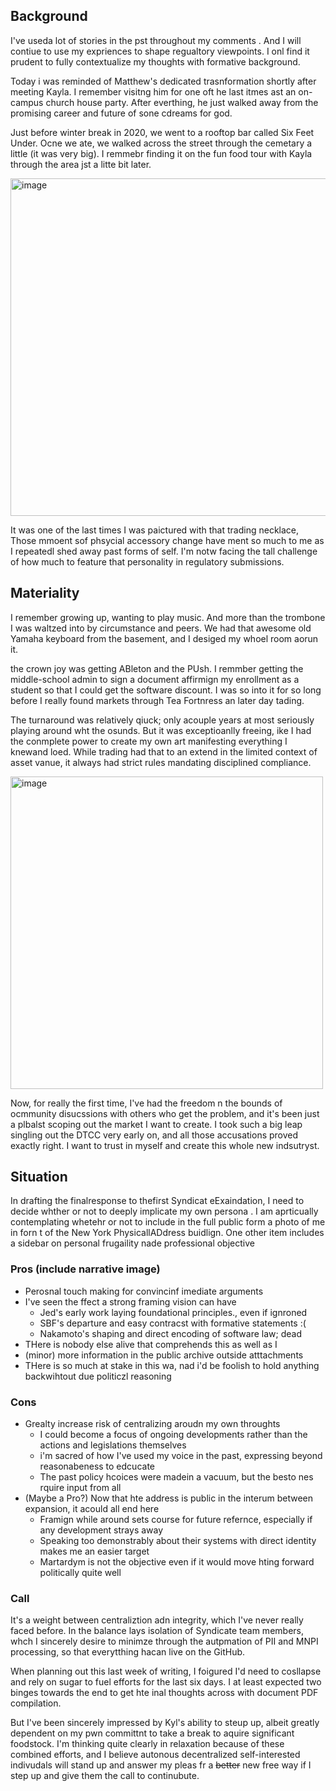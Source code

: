 ## Background

I've useda lot of stories in the pst throughout my comments . And  I will contiue to use my expriences to shape regualtory viewpoints. I onl find it prudent to fully contextualize my thoughts with formative background.

Today i was reminded of Matthew's dedicated trasnformation shortly after meeting Kayla. I remember visitng him for one oft he last itmes ast an on-campus church house party. After everthing, he just walked away from the promising career and future of sone cdreams for god.

Just before winter break in 2020, we went to a rooftop bar called Six Feet Under. Ocne we ate, we walked across the street through the cemetary a little (it was very big). I remmebr finding it on the fun food tour with Kayla through the area jst a litte bit later.

[<img width="540" alt="image" src="https://github.com/user-attachments/assets/048b0a3b-6bc3-45fb-bce2-9934728f31f3" />](https://lccheshire.org/2024/06/christ-does-not-call-the-qualified-he-qualifies-the-called)

It was one of the last times I was paictured with that trading necklace, Those mmoent sof phsycial accessory change have ment so much to me as I repeatedl shed away past forms of self. I'm notw facing the tall challenge of how much to feature that personality in regulatory submissions.

## Materiality

I remember growing up, wanting to play music. And more than the trombone I was waltzed into by circumstance and peers. We had that awesome old Yamaha keyboard from the basement, and I desiged my whoel room aorun it.

the crown joy was getting ABleton and the PUsh. I remmber getting the middle-school admin to sign a document affirmign my enrollment as a student so that I could get the software discount. I was so into it for so long before I really found markets through Tea Fortnress an later day tading.

The turnaround was relatively qiuck; only acouple years at most seriously playing around wht the osunds. But it was exceptioanlly freeing, ike I had the conmplete power to create my own art manifesting everything I knewand loed. While trading had that to an extend in the limited context of asset vanue, it always had strict rules mandating disciplined compliance.

[<img width="500" alt="image" src="https://github.com/user-attachments/assets/a05e3e25-093c-4b46-b30e-1f11c68391f4" />](https://docs.google.com/presentation/d/1dXfr0di-uMb5FBCJFS7BV8YVisUL1XJPu3f03noQds0/edit?slide=id.gb93e8324fb_0_1121)

Now, for really the first time, I've had the freedom n the bounds of ocmmunity disucssions with others who get the problem, and it's been just a plbalst scoping out the market I want to create. I took such a big leap singling out the DTCC very early on, and all those accusations proved exactly right. I want to trust in myself and create this whole new indsutryst.

## Situation

In drafting the finalresponse to thefirst Syndicat eExaindation, I need to decide whther or not to deeply implicate my own persona . I am aprticually contemplating whetehr or not to include in the full public form a photo of me in forn t of the New York PhysicallADdress buidlign. One other item includes a sidebar on personal frugaility nade professional objective

### Pros (include narrative image)

- Perosnal touch making for convincinf imediate arguments
- I've seen the ffect a strong framing vision can have
  - Jed's early work laying foundational principles., even if ignroned
  - SBF's departure and easy contracst with formative statements :(
  - Nakamoto's shaping and direct encoding of software law; dead
- THere is nobody else alive that comprehends this as well as I 
- (minor) more information in the public archive outside atttachments
- THere is so much at stake in this wa, nad i'd be foolish to hold anything backwihtout due politiczl reasoning

### Cons

- Grealty increase risk of centralizing aroudn my own throughts
  - I could become a focus of ongoing developments rather than the actions and legislations themselves
  - i'm sacred of how I've used my voice in the past, expressing beyond reasonabeness to edcucate
  - The past policy hcoices were madein a vacuum, but the besto nes rquire input from all
- (Maybe a Pro?) Now that hte address is public in the interum between expansion, it acould all end here
  - Framign while around sets course for future refernce, especially if any development strays away
  - Speaking too demonstrably about their systems with direct identity makes me an easier target
  - Martardym is not the objective even if it would move hting forward politically quite well

### Call

It's a weight between centraliztion adn integrity, which I've never really faced before. In the balance lays isolation of Syndicate team members, whch I sincerely desire to minimze through the autpmation of PII and MNPI processing, so that everytthing hacan live on the GitHub. 

When planning out this last week of writing, I foigured I'd need to cosllapse and rely on sugar to fuel efforts for the last six days. I at least expected two binges towards the end to get hte inal thoughts across with document PDF compilation.

But I've been sincerely impressed by Kyl's ability to steup up, albeit greatly dependent on my pwn committnt to take a break to aquire significant foodstock. I'm thinking quite clearly in relaxation because of these combined efforts, and I believe autonous decentralized self-interested indivudals will stand up and answer my pleas fr a ~~better~~ new free way if I step up and give them the call to continubute.
